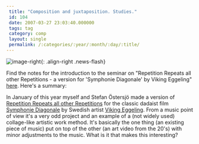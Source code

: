 ```yaml
---
 title: "Composition and juxtaposition. Studies."
 id: 104
 date: 2007-03-27 23:03:40.000000
 tags: tag
 category: comp
 layout: single
 permalink: /:categories/:year/:month/:day/:title/
---
```

![image-right](/assets/images/){: .align-right .news-flash}

Find the notes for the introduction to the seminar on "Repetition Repeats all other Repetitions - a version for 'Symphonie Diagonale' by Viking Eggeling" <a href="http://www.henrikfrisk.com/index.jsp?id=docs&field=id&query=16">here</a>. Here's a summary:



In January of this year myself and Stefan &Ouml;stersj&ouml; made a
version of <a
href="http://www.henrikfrisk.com/index.jsp?metaId=music&id=comp&field=id&query=9&show=1#9">Repetition
Repeats all other Repetitions</a> for the classic dadaist film <a
href="http://www.rooke.se/diasymf/diagonal3.html">Symphonie
Diagonale</a> by Swedish artist <a
href="http://en.wikipedia.org/wiki/Viking_Eggeling">Viking
Eggeling</a>. From a music point of view it's a very odd project and
an example of a (not widely used) collage-like artistic work
method. It's basically the one thing (an existing piece of music) put
on top of the other (an art video from the 20's) with minor
adjustments to the music. What is it that makes this interesting?

